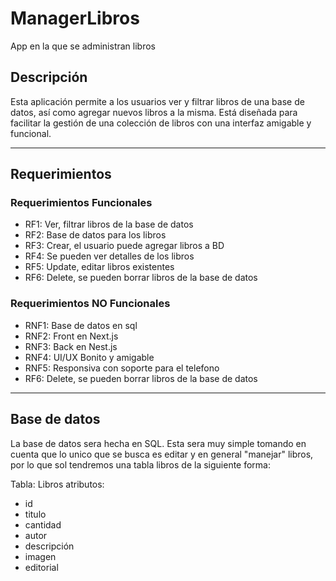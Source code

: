 # ManagerLibros
App en la que se administran libros

## Descripción 
Esta aplicación permite a los usuarios ver y filtrar libros de una base de datos, así como agregar nuevos libros a la misma. Está diseñada para facilitar la gestión de una colección de libros con una interfaz amigable y funcional. 

---
## Requerimientos

### Requerimientos Funcionales 
* RF1: Ver, filtrar libros de la base de datos
* RF2: Base de datos para los libros
* RF3: Crear, el usuario puede agregar libros a BD 
* RF4: Se pueden ver detalles de los libros
* RF5: Update, editar libros existentes
* RF6: Delete, se pueden borrar libros de la base de datos

### Requerimientos NO Funcionales 
* RNF1: Base de datos en sql
* RNF2: Front en Next.js
* RNF3: Back en Nest.js
* RNF4: UI/UX Bonito y amigable
* RNF5: Responsiva con soporte para el telefono
* RF6: Delete, se pueden borrar libros de la base de datos

----
## Base de datos

La base de datos sera hecha en SQL.
Esta sera muy simple tomando en cuenta que lo unico que se busca es editar y en general "manejar" libros, por lo que sol tendremos una tabla libros de la siguiente forma:

Tabla: Libros
atributos:
* id
* titulo
* cantidad
* autor
* descripción
* imagen
* editorial
